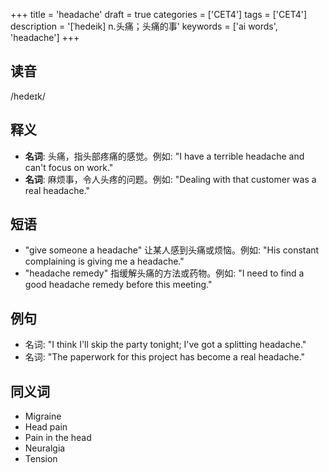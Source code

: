 +++
title = 'headache'
draft = true
categories = ['CET4']
tags = ['CET4']
description = '[ˈhedeik] n.头痛；头痛的事'
keywords = ['ai words', 'headache']
+++

## 读音
/hedeɪk/

## 释义
- **名词**: 头痛，指头部疼痛的感觉。例如: "I have a terrible headache and can't focus on work."
- **名词**: 麻烦事，令人头疼的问题。例如: "Dealing with that customer was a real headache."

## 短语
- "give someone a headache" 让某人感到头痛或烦恼。例如: "His constant complaining is giving me a headache."
- "headache remedy" 指缓解头痛的方法或药物。例如: "I need to find a good headache remedy before this meeting."

## 例句
- 名词: "I think I'll skip the party tonight; I've got a splitting headache."
- 名词: "The paperwork for this project has become a real headache."

## 同义词
- Migraine
- Head pain
- Pain in the head
- Neuralgia
- Tension
